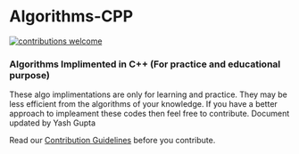 # Algorithms-CPP
[![contributions welcome](https://img.shields.io/static/v1.svg?label=Contributions&message=Welcome&color=0059b3&style=flat-square)](https://github.com/Roshaen/Algorithms_cpp/blob/main/CONTRIBUTING.md)&nbsp;
 ### Algorithms Implimented in C++ (For practice and educational purpose)
 
 These algo implimentations are only for learning and practice. They may be less efficient from the algorithms of your knowledge.
 If you have a better approach to impleament these codes then feel free to contribute.
 Document updated by Yash Gupta
 
 Read our [Contribution Guidelines](CONTRIBUTING.md) before you contribute.
 
